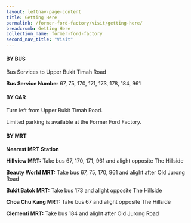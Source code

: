 ```yaml
---
layout: leftnav-page-content
title: Getting Here
permalink: /former-ford-factory/visit/getting-here/
breadcrumb: Getting Here
collection_name: former-ford-factory
second_nav_title: "Visit"
---
```


#### BY BUS

Bus Services to Upper Bukit Timah Road

**Bus Service Number**
67, 75, 170, 171, 173, 178, 184, 961



#### BY CAR

Turn left from Upper Bukit Timah Road.

Limited parking is available at the Former Ford Factory.



#### BY MRT

**Nearest MRT Station**

**Hillview MRT:**
Take bus 67, 170, 171, 961 and alight opposite The Hillside

**Beauty World MRT:**
Take bus 67, 75, 170, 961 and alight after Old Jurong Road

**Bukit Batok MRT:**
Take bus 173 and alight opposite The Hillside

**Choa Chu Kang MRT:**
Take bus 67 and alight opposite The Hillside

**Clementi MRT:**
Take bus 184 and alight after Old Jurong Road